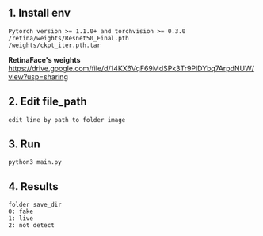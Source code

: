 ## 1. Install env

  ```
Pytorch version >= 1.1.0+ and torchvision >= 0.3.0
/retina/weights/Resnet50_Final.pth
/weights/ckpt_iter.pth.tar
  ```
**RetinaFace's weights**  
https://drive.google.com/file/d/14KX6VqF69MdSPk3Tr9PlDYbq7ArpdNUW/view?usp=sharing


## 2. Edit file_path

  ```
edit line by path to folder image
  ```
  
## 3. Run 
  ```
python3 main.py
  ```
## 4. Results
```
folder save_dir
0: fake
1: live
2: not detect
```

